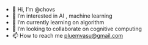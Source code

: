 - 👋 Hi, I’m @chovs
- 👀 I’m interested in AI , machine learning
- 🌱 I’m currently learning on algorithm
- 💞️ I’m looking to collaborate on cognitive computing
- 📫 How to reach me pluemvasu@gmail.com

<!---
chovs/chovs is a ✨ special ✨ repository because its `README.md` (this file) appears on your GitHub profile.
You can click the Preview link to take a look at your changes.
--->
